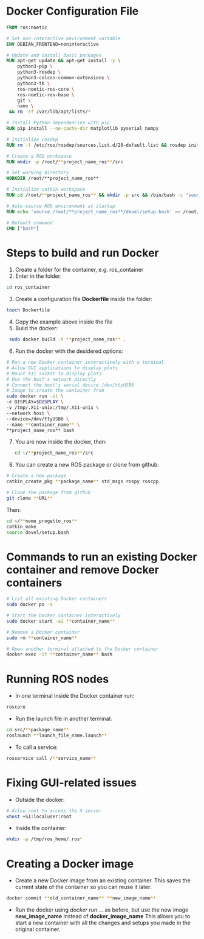 # Docker Configuration File

```dockerfile
FROM ros:noetic

# Set non-interactive environment variable
ENV DEBIAN_FRONTEND=noninteractive

# Update and install basic packages
RUN apt-get update && apt-get install -y \
    python3-pip \
    python3-rosdep \
    python3-colcon-common-extensions \
    python3-tk \
    ros-noetic-ros-core \
    ros-noetic-ros-base \
    git \
    nano \
 && rm -rf /var/lib/apt/lists/*

# Install Python dependencies with pip
RUN pip install --no-cache-dir matplotlib pyserial numpy

# Initialize rosdep
RUN rm -f /etc/ros/rosdep/sources.list.d/20-default.list && rosdep init && rosdep update

# Create a ROS workspace
RUN mkdir -p /root/**project_name_ros**/src

# Set working directory
WORKDIR /root/**project_name_ros**

# Initialize catkin workspace
RUN cd /root/**project_name_ros** && mkdir -p src && /bin/bash -c "source /opt/ros/noetic/setup.bash &&  catkin_init_workspace src && catkin_make"

# Auto-source ROS environment at startup
RUN echo 'source /root/**project_name_ros**/devel/setup.bash' >> /root/.bashrc

# Default command
CMD ["bash"]
```

# Steps to build and run Docker
1. Create a folder for the container, e.g. ros_container
2. Enter in the folder:
```bash
cd ros_container
```
3. Create a configuration file **Dockerfile**  inside the folder:
```bash
touch Dockerfile
```
4. Copy the example above inside the file
5. Build the docker:
```bash
 sudo docker build -t **project_name_ros** .
```
6. Run the docker with the desidered options:
```bash
# Run a new Docker container interactively with a terminal
# Allow GUI applications to display plots
# Mount X11 socket to display plots
# Use the host's network directly
# Connect the host's serial device /dev/ttyUSB0
# Image to create the container from
sudo docker run -it \
-e DISPLAY=$DISPLAY \       
-v /tmp/.X11-unix:/tmp/.X11-unix \  
--network host \            
--device=/dev/ttyUSB0 \     
--name **container_name** \       
**project_name_ros** bash      
```
7. You are now inside the docker, then:
```bash
   cd ~/**project_name_ros**/src
```
8. You can create a new ROS package or clone from github:
```bash
# Create a new package
catkin_create_pkg **package_name** std_msgs rospy roscpp
```
```bash
# Clone the package from github
git clone **URL**
```
Then:
```bash
cd ~/**nome_progetto_ros**
catkin_make
source devel/setup.bash
```

# Commands to run an existing Docker container and remove Docker containers
```bash
# List all existing Docker containers
sudo docker ps -a
```
```bash
# Start the Docker container interactively
sudo docker start -ai **container_name**
```
```bash
# Remove a Docker container
sudo rm **container_name**
```
```bash
# Open another terminal attached to the Docker container
docker exec -it **container_name** bash
```

# Running ROS nodes
* In one terminal inside the Docker container run:
```bash
roscore
```
* Run the launch file in another terminal:
```bash
cd src/**package_name**
roslaunch **launch_file_name.launch**
```
* To call a service:
```bash
rosservice call /**service_name**
```

# Fixing GUI-related issues
* Outside the docker:
```bash
# Allow root to access the X server
xhost +SI:localuser:root
```
* Inside the container:
```bash
mkdir -p /tmp/ros_home/.ros* 
```

# Creating a Docker image
* Create a new Docker image from an existing container. This saves the current state of the container so you can reuse it later:
```bash
docker commit **old_container_name** **new_image_name**
```
* Run the docker using *docker run ...* as before, but use the new image **new_image_name** instead of **docker_image_name**
This allows you to start a new container with all the changes and setups you made in the original container.



